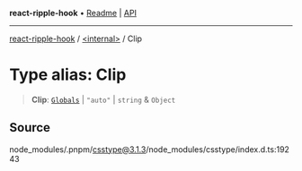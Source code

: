 **react-ripple-hook** • [Readme](../../README.md) \| [API](../../globals.md)

***

[react-ripple-hook](../../README.md) / [\<internal\>](../README.md) / Clip

# Type alias: Clip

> **Clip**: [`Globals`](Globals.md) \| `"auto"` \| `string` & `Object`

## Source

node\_modules/.pnpm/csstype@3.1.3/node\_modules/csstype/index.d.ts:19243
